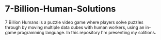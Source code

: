 # 7-Billion-Human-Solutions
7 Billion Humans is a puzzle video game where players solve puzzles through by moving multiple data cubes with human workers, using an in-game programming language. 
In this repository I'm presenting my solitions.
